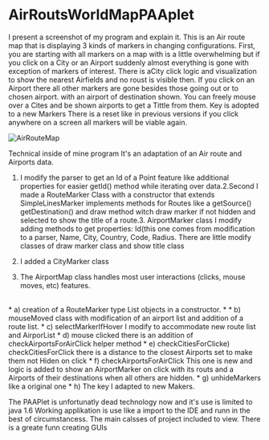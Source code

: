 # AirRoutsWorldMapPAAplet


I present a screenshot of my program and explain it. This is an Air route map that is displaying 3 kinds of markers in changing configurations. First, you are starting with all markers on a map with is a little overwhelming but if you click on a City or an Airport suddenly almost everything is gone with exception of markers of interest. There is aCity click logic and visualization to show the nearest Airfields and no roust is visible then.
If you click on an Airport there all other markers are gone besides those going out or to chosen airport. with an airport of destination shown. You can freely mouse over a Cites and be shown airports to get a Tittle from them. Key is adopted to a new Markers
There is a reset like in previous versions if you click anywhere on a screen all markers will be viable again.


![AirRouteMap](https://user-images.githubusercontent.com/57790974/132207707-f960d84f-50f9-47d4-9b6b-6b656a98c0d2.png)

Technical inside of mine program It's an adaptation of an Air route and Airports data. 
1. I modify the parser to get an Id of a Point feature like additional properties for easier getId() method while iterating over data.2.Second I made a RouteMarker Class with a constructor that extends SimpleLinesMarker implements methods for Routes like a getSource() getDestination() and draw method witch draw marker if not hidden and selected to show the title of a route.3. AirportMarker class I modify adding methods to get properties: Id(this one comes from modification to a parser, Name, City, Country, Code, Radius. There are little modify classes of draw marker class and show title class 
4. I added a CityMarker class

5. The AirportMap class handles most user interactions (clicks, mouse moves, etc) features.
 <br>
 * a) creation of a RouteMarker type List objects in a constructor.
 * 
 * b) mouseMoved class with modification of an airport list and addition of a route list. 
 * c) selectMarkerIfHover I modify to accommodate new route list and AirporList 
 * d) mouse clicked there is an addition of checkAirportsForAirClick helper method 
 * e) checkCitiesForClicke) checkCitiesForClick there is a distance to the closest Airports set to make them not Hiden on click 
 * f) checkAirportsForAirClick This one is new and logic is added to show an AirportMarker on click with its routs and a Airports of their destinations when all others are hidden.
 * g) unhideMarkers like a original one 
 * h) The key I adapted to new Makers.

<br>

The PAAPlet is unfortunatly dead technology now and it's use is limited to java 1.6  Working applikation is use like a import to the IDE and runn in the best of circumstancess. The main calsses of project included to view. There is a greate funn creating GUIs




